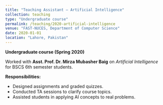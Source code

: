 ```yaml
---
title: "Teaching Assistant – Artificial Intelligence"
collection: teaching
type: "Undergraduate course"
permalink: /teaching/2020-artificial-intelligence
venue: "FAST-NUCES, Department of Computer Science"
date: 2020-01-01
location: "Lahore, Pakistan"
---
```


**Undergraduate course (Spring 2020)**  

Worked with **Asst. Prof. Dr. Mirza Mubasher Baig** on *Artificial Intelligence* for BSCS 6th semester students.  

**Responsibilities:**  
- Designed assignments and graded quizzes.  
- Conducted TA sessions to clarify course topics.  
- Assisted students in applying AI concepts to real problems.
